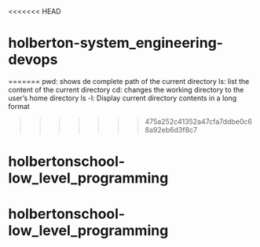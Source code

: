 <<<<<<< HEAD
# holberton-system_engineering-devops
=======
pwd: shows de complete path of the current directory
ls: list the content of the current directory
cd: changes the working directory to the user’s home directory
ls -l: Display current directory contents in a long format
>>>>>>> 475a252c41352a47cfa7ddbe0c68a92eb6d3f8c7
# holbertonschool-low_level_programming
# holbertonschool-low_level_programming
